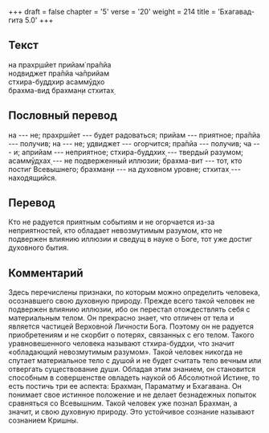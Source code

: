 +++
draft = false
chapter = '5'
verse = '20'
weight = 214
title = 'Бхагавад-гита 5.0'
+++
## Текст

на прахр̣шйет прийам̇ пра̄пйа  
нодвиджет пра̄пйа ча̄прийам  
стхира-буддхир асаммӯд̣хо  
брахма-вид брахман̣и стхитах̣

## Пословный перевод

на --- не; прахр̣шйет --- будет радоваться; прийам --- приятное; пра̄пйа
--- получив; на --- не; удвиджет --- огорчится; пра̄пйа --- получив; ча
--- и; априйам --- неприятное; стхира-буддхих̣ --- твердый разумом;
асаммӯд̣хах̣ --- не подверженный иллюзии; брахма-вит --- тот, кто постиг
Всевышнего; брахман̣и --- на духовном уровне; стхитах̣ --- находящийся.

## Перевод

Кто не радуется приятным событиям и не огорчается из-за неприятностей,
кто обладает невозмутимым разумом, кто не подвержен влиянию иллюзии и
сведущ в науке о Боге, тот уже достиг духовного бытия.

## Комментарий

Здесь перечислены признаки, по которым можно определить человека,
осознавшего свою духовную природу. Прежде всего такой человек не
подвержен влиянию иллюзии, ибо он перестал отождествлять себя с
материальным телом. Он прекрасно знает, что отличен от тела и является
частицей Верховной Личности Бога. Поэтому он не радуется приобретениям и
не скорбит о потерях, связанных с его телом. Такого уравновешенного
человека называют стхира-буддхи, что значит «обладающий невозмутимым
разумом». Такой человек никогда не спутает материальное тело с душой и
не будет считать тело вечным или отвергать существование души. Обладая
этим знанием, он становится способным в совершенстве овладеть наукой об
Абсолютной Истине, то есть постичь три ее аспекта: Брахман, Параматму и
Бхагавана. Он понимает свое истинное положение и не делает безнадежных
попыток сравняться со Всевышним. Такой человек уже познал Брахман, а
значит, и свою духовную природу. Это устойчивое сознание называют
сознанием Кришны.
